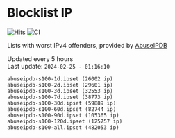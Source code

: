 # Blocklist IP

[![Hits](https://hits.seeyoufarm.com/api/count/incr/badge.svg?url=https%3A%2F%2Fgithub.com%2Fborestad%2Fblocklist-ip%2F&count_bg=%2379C83D&title_bg=%23555555&icon=&icon_color=%23E7E7E7&title=hits&edge_flat=false)](https://hits.seeyoufarm.com)  ![CI](https://img.shields.io/github/workflow/status/borestad/blocklist-ip/CI?style=flat-square)

Lists with worst IPv4 offenders, provided by [AbuseIPDB](https://www.abuseipdb.com/)

<!-- FOOTER-PLACEHOLDER -->
Updated every 5 hours<br>
Last update: `2024-02-25 - 01:16:10`
```
abuseipdb-s100-1d.ipset (26002 ip)
abuseipdb-s100-2d.ipset (29601 ip)
abuseipdb-s100-3d.ipset (32553 ip)
abuseipdb-s100-7d.ipset (38773 ip)
abuseipdb-s100-30d.ipset (59889 ip)
abuseipdb-s100-60d.ipset (82744 ip)
abuseipdb-s100-90d.ipset (105365 ip)
abuseipdb-s100-120d.ipset (125757 ip)
abuseipdb-s100-all.ipset (482053 ip)
```
